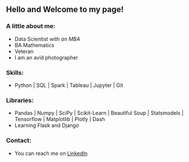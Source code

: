 ## Hello and Welcome to my page!

### A little about me:

- Data Scientist *with an MBA*
- BA Mathematics 
- Veteran 
- I am an avid photographer

### Skills:
- Python | SQL | Spark | Tableau | Jupyter | Git

### Libraries:
- Pandas | Numpy | SciPy | Scikit-Learn | Beautiful Soup | Statsmodels | Tensorflow | Matplotlib | Plotly | Dash
- Learning Flask and Django

### Contact:
- You can reach me on [LinkedIn](https://www.linkedin.com/in/jeffakinsmba/) 


  

